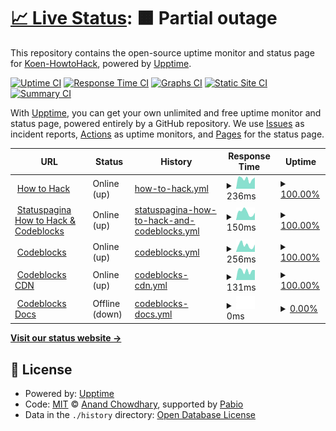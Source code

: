 # [📈 Live Status](https://status.howtohack.nl): <!--live status--> **🟧 Partial outage**

This repository contains the open-source uptime monitor and status page for [Koen-HowtoHack](https://status.howtohack.nl), powered by [Upptime](https://github.com/upptime/upptime).

[![Uptime CI](https://github.com/Koen-HowtoHack/status/workflows/Uptime%20CI/badge.svg)](https://github.com/Koen-HowtoHack/status/actions?query=workflow%3A%22Uptime+CI%22)
[![Response Time CI](https://github.com/Koen-HowtoHack/status/workflows/Response%20Time%20CI/badge.svg)](https://github.com/Koen-HowtoHack/status/actions?query=workflow%3A%22Response+Time+CI%22)
[![Graphs CI](https://github.com/Koen-HowtoHack/status/workflows/Graphs%20CI/badge.svg)](https://github.com/Koen-HowtoHack/status/actions?query=workflow%3A%22Graphs+CI%22)
[![Static Site CI](https://github.com/Koen-HowtoHack/status/workflows/Static%20Site%20CI/badge.svg)](https://github.com/Koen-HowtoHack/status/actions?query=workflow%3A%22Static+Site+CI%22)
[![Summary CI](https://github.com/Koen-HowtoHack/status/workflows/Summary%20CI/badge.svg)](https://github.com/Koen-HowtoHack/status/actions?query=workflow%3A%22Summary+CI%22)

With [Upptime](https://upptime.js.org), you can get your own unlimited and free uptime monitor and status page, powered entirely by a GitHub repository. We use [Issues](https://github.com/Koen-HowtoHack/status/issues) as incident reports, [Actions](https://github.com/Koen-HowtoHack/status/actions) as uptime monitors, and [Pages](https://status.howtohack.nl) for the status page.

<!--start: status pages-->
<!-- This summary is generated by Upptime (https://github.com/upptime/upptime) -->
<!-- Do not edit this manually, your changes will be overwritten -->
<!-- prettier-ignore -->
| URL | Status | History | Response Time | Uptime |
| --- | ------ | ------- | ------------- | ------ |
| <img alt="" src="https://icons.duckduckgo.com/ip3/www.howtohack.nl.ico" height="13"> [How to Hack](https://www.howtohack.nl/) | Online (up) | [how-to-hack.yml](https://github.com/Koen-HowtoHack/status/commits/HEAD/history/how-to-hack.yml) | <details><summary><img alt="Response time graph" src="./graphs/how-to-hack/response-time-week.png" height="20"> 236ms</summary><br><a href="https://status.howtohack.nl/history/how-to-hack"><img alt="Response time 229" src="https://img.shields.io/endpoint?url=https%3A%2F%2Fraw.githubusercontent.com%2FKoen-HowtoHack%2Fstatus%2FHEAD%2Fapi%2Fhow-to-hack%2Fresponse-time.json"></a><br><a href="https://status.howtohack.nl/history/how-to-hack"><img alt="24-hour response time 265" src="https://img.shields.io/endpoint?url=https%3A%2F%2Fraw.githubusercontent.com%2FKoen-HowtoHack%2Fstatus%2FHEAD%2Fapi%2Fhow-to-hack%2Fresponse-time-day.json"></a><br><a href="https://status.howtohack.nl/history/how-to-hack"><img alt="7-day response time 236" src="https://img.shields.io/endpoint?url=https%3A%2F%2Fraw.githubusercontent.com%2FKoen-HowtoHack%2Fstatus%2FHEAD%2Fapi%2Fhow-to-hack%2Fresponse-time-week.json"></a><br><a href="https://status.howtohack.nl/history/how-to-hack"><img alt="30-day response time 240" src="https://img.shields.io/endpoint?url=https%3A%2F%2Fraw.githubusercontent.com%2FKoen-HowtoHack%2Fstatus%2FHEAD%2Fapi%2Fhow-to-hack%2Fresponse-time-month.json"></a><br><a href="https://status.howtohack.nl/history/how-to-hack"><img alt="1-year response time 229" src="https://img.shields.io/endpoint?url=https%3A%2F%2Fraw.githubusercontent.com%2FKoen-HowtoHack%2Fstatus%2FHEAD%2Fapi%2Fhow-to-hack%2Fresponse-time-year.json"></a></details> | <details><summary><a href="https://status.howtohack.nl/history/how-to-hack">100.00%</a></summary><a href="https://status.howtohack.nl/history/how-to-hack"><img alt="All-time uptime 100.00%" src="https://img.shields.io/endpoint?url=https%3A%2F%2Fraw.githubusercontent.com%2FKoen-HowtoHack%2Fstatus%2FHEAD%2Fapi%2Fhow-to-hack%2Fuptime.json"></a><br><a href="https://status.howtohack.nl/history/how-to-hack"><img alt="24-hour uptime 100.00%" src="https://img.shields.io/endpoint?url=https%3A%2F%2Fraw.githubusercontent.com%2FKoen-HowtoHack%2Fstatus%2FHEAD%2Fapi%2Fhow-to-hack%2Fuptime-day.json"></a><br><a href="https://status.howtohack.nl/history/how-to-hack"><img alt="7-day uptime 100.00%" src="https://img.shields.io/endpoint?url=https%3A%2F%2Fraw.githubusercontent.com%2FKoen-HowtoHack%2Fstatus%2FHEAD%2Fapi%2Fhow-to-hack%2Fuptime-week.json"></a><br><a href="https://status.howtohack.nl/history/how-to-hack"><img alt="30-day uptime 100.00%" src="https://img.shields.io/endpoint?url=https%3A%2F%2Fraw.githubusercontent.com%2FKoen-HowtoHack%2Fstatus%2FHEAD%2Fapi%2Fhow-to-hack%2Fuptime-month.json"></a><br><a href="https://status.howtohack.nl/history/how-to-hack"><img alt="1-year uptime 100.00%" src="https://img.shields.io/endpoint?url=https%3A%2F%2Fraw.githubusercontent.com%2FKoen-HowtoHack%2Fstatus%2FHEAD%2Fapi%2Fhow-to-hack%2Fuptime-year.json"></a></details>
| <img alt="" src="https://icons.duckduckgo.com/ip3/status.howtohack.nl.ico" height="13"> [Statuspagina How to Hack & Codeblocks](https://status.howtohack.nl/) | Online (up) | [statuspagina-how-to-hack-and-codeblocks.yml](https://github.com/Koen-HowtoHack/status/commits/HEAD/history/statuspagina-how-to-hack-and-codeblocks.yml) | <details><summary><img alt="Response time graph" src="./graphs/statuspagina-how-to-hack-and-codeblocks/response-time-week.png" height="20"> 150ms</summary><br><a href="https://status.howtohack.nl/history/statuspagina-how-to-hack-and-codeblocks"><img alt="Response time 143" src="https://img.shields.io/endpoint?url=https%3A%2F%2Fraw.githubusercontent.com%2FKoen-HowtoHack%2Fstatus%2FHEAD%2Fapi%2Fstatuspagina-how-to-hack-and-codeblocks%2Fresponse-time.json"></a><br><a href="https://status.howtohack.nl/history/statuspagina-how-to-hack-and-codeblocks"><img alt="24-hour response time 141" src="https://img.shields.io/endpoint?url=https%3A%2F%2Fraw.githubusercontent.com%2FKoen-HowtoHack%2Fstatus%2FHEAD%2Fapi%2Fstatuspagina-how-to-hack-and-codeblocks%2Fresponse-time-day.json"></a><br><a href="https://status.howtohack.nl/history/statuspagina-how-to-hack-and-codeblocks"><img alt="7-day response time 150" src="https://img.shields.io/endpoint?url=https%3A%2F%2Fraw.githubusercontent.com%2FKoen-HowtoHack%2Fstatus%2FHEAD%2Fapi%2Fstatuspagina-how-to-hack-and-codeblocks%2Fresponse-time-week.json"></a><br><a href="https://status.howtohack.nl/history/statuspagina-how-to-hack-and-codeblocks"><img alt="30-day response time 148" src="https://img.shields.io/endpoint?url=https%3A%2F%2Fraw.githubusercontent.com%2FKoen-HowtoHack%2Fstatus%2FHEAD%2Fapi%2Fstatuspagina-how-to-hack-and-codeblocks%2Fresponse-time-month.json"></a><br><a href="https://status.howtohack.nl/history/statuspagina-how-to-hack-and-codeblocks"><img alt="1-year response time 143" src="https://img.shields.io/endpoint?url=https%3A%2F%2Fraw.githubusercontent.com%2FKoen-HowtoHack%2Fstatus%2FHEAD%2Fapi%2Fstatuspagina-how-to-hack-and-codeblocks%2Fresponse-time-year.json"></a></details> | <details><summary><a href="https://status.howtohack.nl/history/statuspagina-how-to-hack-and-codeblocks">100.00%</a></summary><a href="https://status.howtohack.nl/history/statuspagina-how-to-hack-and-codeblocks"><img alt="All-time uptime 100.00%" src="https://img.shields.io/endpoint?url=https%3A%2F%2Fraw.githubusercontent.com%2FKoen-HowtoHack%2Fstatus%2FHEAD%2Fapi%2Fstatuspagina-how-to-hack-and-codeblocks%2Fuptime.json"></a><br><a href="https://status.howtohack.nl/history/statuspagina-how-to-hack-and-codeblocks"><img alt="24-hour uptime 100.00%" src="https://img.shields.io/endpoint?url=https%3A%2F%2Fraw.githubusercontent.com%2FKoen-HowtoHack%2Fstatus%2FHEAD%2Fapi%2Fstatuspagina-how-to-hack-and-codeblocks%2Fuptime-day.json"></a><br><a href="https://status.howtohack.nl/history/statuspagina-how-to-hack-and-codeblocks"><img alt="7-day uptime 100.00%" src="https://img.shields.io/endpoint?url=https%3A%2F%2Fraw.githubusercontent.com%2FKoen-HowtoHack%2Fstatus%2FHEAD%2Fapi%2Fstatuspagina-how-to-hack-and-codeblocks%2Fuptime-week.json"></a><br><a href="https://status.howtohack.nl/history/statuspagina-how-to-hack-and-codeblocks"><img alt="30-day uptime 100.00%" src="https://img.shields.io/endpoint?url=https%3A%2F%2Fraw.githubusercontent.com%2FKoen-HowtoHack%2Fstatus%2FHEAD%2Fapi%2Fstatuspagina-how-to-hack-and-codeblocks%2Fuptime-month.json"></a><br><a href="https://status.howtohack.nl/history/statuspagina-how-to-hack-and-codeblocks"><img alt="1-year uptime 100.00%" src="https://img.shields.io/endpoint?url=https%3A%2F%2Fraw.githubusercontent.com%2FKoen-HowtoHack%2Fstatus%2FHEAD%2Fapi%2Fstatuspagina-how-to-hack-and-codeblocks%2Fuptime-year.json"></a></details>
| <img alt="" src="https://icons.duckduckgo.com/ip3/www.codeblocks.nl.ico" height="13"> [Codeblocks](https://www.codeblocks.nl/) | Online (up) | [codeblocks.yml](https://github.com/Koen-HowtoHack/status/commits/HEAD/history/codeblocks.yml) | <details><summary><img alt="Response time graph" src="./graphs/codeblocks/response-time-week.png" height="20"> 256ms</summary><br><a href="https://status.howtohack.nl/history/codeblocks"><img alt="Response time 225" src="https://img.shields.io/endpoint?url=https%3A%2F%2Fraw.githubusercontent.com%2FKoen-HowtoHack%2Fstatus%2FHEAD%2Fapi%2Fcodeblocks%2Fresponse-time.json"></a><br><a href="https://status.howtohack.nl/history/codeblocks"><img alt="24-hour response time 285" src="https://img.shields.io/endpoint?url=https%3A%2F%2Fraw.githubusercontent.com%2FKoen-HowtoHack%2Fstatus%2FHEAD%2Fapi%2Fcodeblocks%2Fresponse-time-day.json"></a><br><a href="https://status.howtohack.nl/history/codeblocks"><img alt="7-day response time 256" src="https://img.shields.io/endpoint?url=https%3A%2F%2Fraw.githubusercontent.com%2FKoen-HowtoHack%2Fstatus%2FHEAD%2Fapi%2Fcodeblocks%2Fresponse-time-week.json"></a><br><a href="https://status.howtohack.nl/history/codeblocks"><img alt="30-day response time 241" src="https://img.shields.io/endpoint?url=https%3A%2F%2Fraw.githubusercontent.com%2FKoen-HowtoHack%2Fstatus%2FHEAD%2Fapi%2Fcodeblocks%2Fresponse-time-month.json"></a><br><a href="https://status.howtohack.nl/history/codeblocks"><img alt="1-year response time 225" src="https://img.shields.io/endpoint?url=https%3A%2F%2Fraw.githubusercontent.com%2FKoen-HowtoHack%2Fstatus%2FHEAD%2Fapi%2Fcodeblocks%2Fresponse-time-year.json"></a></details> | <details><summary><a href="https://status.howtohack.nl/history/codeblocks">100.00%</a></summary><a href="https://status.howtohack.nl/history/codeblocks"><img alt="All-time uptime 100.00%" src="https://img.shields.io/endpoint?url=https%3A%2F%2Fraw.githubusercontent.com%2FKoen-HowtoHack%2Fstatus%2FHEAD%2Fapi%2Fcodeblocks%2Fuptime.json"></a><br><a href="https://status.howtohack.nl/history/codeblocks"><img alt="24-hour uptime 100.00%" src="https://img.shields.io/endpoint?url=https%3A%2F%2Fraw.githubusercontent.com%2FKoen-HowtoHack%2Fstatus%2FHEAD%2Fapi%2Fcodeblocks%2Fuptime-day.json"></a><br><a href="https://status.howtohack.nl/history/codeblocks"><img alt="7-day uptime 100.00%" src="https://img.shields.io/endpoint?url=https%3A%2F%2Fraw.githubusercontent.com%2FKoen-HowtoHack%2Fstatus%2FHEAD%2Fapi%2Fcodeblocks%2Fuptime-week.json"></a><br><a href="https://status.howtohack.nl/history/codeblocks"><img alt="30-day uptime 100.00%" src="https://img.shields.io/endpoint?url=https%3A%2F%2Fraw.githubusercontent.com%2FKoen-HowtoHack%2Fstatus%2FHEAD%2Fapi%2Fcodeblocks%2Fuptime-month.json"></a><br><a href="https://status.howtohack.nl/history/codeblocks"><img alt="1-year uptime 100.00%" src="https://img.shields.io/endpoint?url=https%3A%2F%2Fraw.githubusercontent.com%2FKoen-HowtoHack%2Fstatus%2FHEAD%2Fapi%2Fcodeblocks%2Fuptime-year.json"></a></details>
| <img alt="" src="https://icons.duckduckgo.com/ip3/cdn.codeblocks.nl.ico" height="13"> [Codeblocks CDN](https://cdn.codeblocks.nl/) | Online (up) | [codeblocks-cdn.yml](https://github.com/Koen-HowtoHack/status/commits/HEAD/history/codeblocks-cdn.yml) | <details><summary><img alt="Response time graph" src="./graphs/codeblocks-cdn/response-time-week.png" height="20"> 131ms</summary><br><a href="https://status.howtohack.nl/history/codeblocks-cdn"><img alt="Response time 126" src="https://img.shields.io/endpoint?url=https%3A%2F%2Fraw.githubusercontent.com%2FKoen-HowtoHack%2Fstatus%2FHEAD%2Fapi%2Fcodeblocks-cdn%2Fresponse-time.json"></a><br><a href="https://status.howtohack.nl/history/codeblocks-cdn"><img alt="24-hour response time 141" src="https://img.shields.io/endpoint?url=https%3A%2F%2Fraw.githubusercontent.com%2FKoen-HowtoHack%2Fstatus%2FHEAD%2Fapi%2Fcodeblocks-cdn%2Fresponse-time-day.json"></a><br><a href="https://status.howtohack.nl/history/codeblocks-cdn"><img alt="7-day response time 131" src="https://img.shields.io/endpoint?url=https%3A%2F%2Fraw.githubusercontent.com%2FKoen-HowtoHack%2Fstatus%2FHEAD%2Fapi%2Fcodeblocks-cdn%2Fresponse-time-week.json"></a><br><a href="https://status.howtohack.nl/history/codeblocks-cdn"><img alt="30-day response time 129" src="https://img.shields.io/endpoint?url=https%3A%2F%2Fraw.githubusercontent.com%2FKoen-HowtoHack%2Fstatus%2FHEAD%2Fapi%2Fcodeblocks-cdn%2Fresponse-time-month.json"></a><br><a href="https://status.howtohack.nl/history/codeblocks-cdn"><img alt="1-year response time 126" src="https://img.shields.io/endpoint?url=https%3A%2F%2Fraw.githubusercontent.com%2FKoen-HowtoHack%2Fstatus%2FHEAD%2Fapi%2Fcodeblocks-cdn%2Fresponse-time-year.json"></a></details> | <details><summary><a href="https://status.howtohack.nl/history/codeblocks-cdn">100.00%</a></summary><a href="https://status.howtohack.nl/history/codeblocks-cdn"><img alt="All-time uptime 100.00%" src="https://img.shields.io/endpoint?url=https%3A%2F%2Fraw.githubusercontent.com%2FKoen-HowtoHack%2Fstatus%2FHEAD%2Fapi%2Fcodeblocks-cdn%2Fuptime.json"></a><br><a href="https://status.howtohack.nl/history/codeblocks-cdn"><img alt="24-hour uptime 100.00%" src="https://img.shields.io/endpoint?url=https%3A%2F%2Fraw.githubusercontent.com%2FKoen-HowtoHack%2Fstatus%2FHEAD%2Fapi%2Fcodeblocks-cdn%2Fuptime-day.json"></a><br><a href="https://status.howtohack.nl/history/codeblocks-cdn"><img alt="7-day uptime 100.00%" src="https://img.shields.io/endpoint?url=https%3A%2F%2Fraw.githubusercontent.com%2FKoen-HowtoHack%2Fstatus%2FHEAD%2Fapi%2Fcodeblocks-cdn%2Fuptime-week.json"></a><br><a href="https://status.howtohack.nl/history/codeblocks-cdn"><img alt="30-day uptime 100.00%" src="https://img.shields.io/endpoint?url=https%3A%2F%2Fraw.githubusercontent.com%2FKoen-HowtoHack%2Fstatus%2FHEAD%2Fapi%2Fcodeblocks-cdn%2Fuptime-month.json"></a><br><a href="https://status.howtohack.nl/history/codeblocks-cdn"><img alt="1-year uptime 100.00%" src="https://img.shields.io/endpoint?url=https%3A%2F%2Fraw.githubusercontent.com%2FKoen-HowtoHack%2Fstatus%2FHEAD%2Fapi%2Fcodeblocks-cdn%2Fuptime-year.json"></a></details>
| <img alt="" src="https://icons.duckduckgo.com/ip3/docs.codeblocks.nl.ico" height="13"> [Codeblocks Docs](https://docs.codeblocks.nl/) | Offline (down) | [codeblocks-docs.yml](https://github.com/Koen-HowtoHack/status/commits/HEAD/history/codeblocks-docs.yml) | <details><summary><img alt="Response time graph" src="./graphs/codeblocks-docs/response-time-week.png" height="20"> 0ms</summary><br><a href="https://status.howtohack.nl/history/codeblocks-docs"><img alt="Response time 0" src="https://img.shields.io/endpoint?url=https%3A%2F%2Fraw.githubusercontent.com%2FKoen-HowtoHack%2Fstatus%2FHEAD%2Fapi%2Fcodeblocks-docs%2Fresponse-time.json"></a><br><a href="https://status.howtohack.nl/history/codeblocks-docs"><img alt="24-hour response time 0" src="https://img.shields.io/endpoint?url=https%3A%2F%2Fraw.githubusercontent.com%2FKoen-HowtoHack%2Fstatus%2FHEAD%2Fapi%2Fcodeblocks-docs%2Fresponse-time-day.json"></a><br><a href="https://status.howtohack.nl/history/codeblocks-docs"><img alt="7-day response time 0" src="https://img.shields.io/endpoint?url=https%3A%2F%2Fraw.githubusercontent.com%2FKoen-HowtoHack%2Fstatus%2FHEAD%2Fapi%2Fcodeblocks-docs%2Fresponse-time-week.json"></a><br><a href="https://status.howtohack.nl/history/codeblocks-docs"><img alt="30-day response time 0" src="https://img.shields.io/endpoint?url=https%3A%2F%2Fraw.githubusercontent.com%2FKoen-HowtoHack%2Fstatus%2FHEAD%2Fapi%2Fcodeblocks-docs%2Fresponse-time-month.json"></a><br><a href="https://status.howtohack.nl/history/codeblocks-docs"><img alt="1-year response time 0" src="https://img.shields.io/endpoint?url=https%3A%2F%2Fraw.githubusercontent.com%2FKoen-HowtoHack%2Fstatus%2FHEAD%2Fapi%2Fcodeblocks-docs%2Fresponse-time-year.json"></a></details> | <details><summary><a href="https://status.howtohack.nl/history/codeblocks-docs">0.00%</a></summary><a href="https://status.howtohack.nl/history/codeblocks-docs"><img alt="All-time uptime 0.00%" src="https://img.shields.io/endpoint?url=https%3A%2F%2Fraw.githubusercontent.com%2FKoen-HowtoHack%2Fstatus%2FHEAD%2Fapi%2Fcodeblocks-docs%2Fuptime.json"></a><br><a href="https://status.howtohack.nl/history/codeblocks-docs"><img alt="24-hour uptime 0.00%" src="https://img.shields.io/endpoint?url=https%3A%2F%2Fraw.githubusercontent.com%2FKoen-HowtoHack%2Fstatus%2FHEAD%2Fapi%2Fcodeblocks-docs%2Fuptime-day.json"></a><br><a href="https://status.howtohack.nl/history/codeblocks-docs"><img alt="7-day uptime 0.00%" src="https://img.shields.io/endpoint?url=https%3A%2F%2Fraw.githubusercontent.com%2FKoen-HowtoHack%2Fstatus%2FHEAD%2Fapi%2Fcodeblocks-docs%2Fuptime-week.json"></a><br><a href="https://status.howtohack.nl/history/codeblocks-docs"><img alt="30-day uptime 0.00%" src="https://img.shields.io/endpoint?url=https%3A%2F%2Fraw.githubusercontent.com%2FKoen-HowtoHack%2Fstatus%2FHEAD%2Fapi%2Fcodeblocks-docs%2Fuptime-month.json"></a><br><a href="https://status.howtohack.nl/history/codeblocks-docs"><img alt="1-year uptime 0.00%" src="https://img.shields.io/endpoint?url=https%3A%2F%2Fraw.githubusercontent.com%2FKoen-HowtoHack%2Fstatus%2FHEAD%2Fapi%2Fcodeblocks-docs%2Fuptime-year.json"></a></details>

<!--end: status pages-->

[**Visit our status website →**](https://status.howtohack.nl)

## 📄 License

- Powered by: [Upptime](https://github.com/upptime/upptime)
- Code: [MIT](./LICENSE) © [Anand Chowdhary](https://anandchowdhary.com), supported by [Pabio](https://pabio.com)
- Data in the `./history` directory: [Open Database License](https://opendatacommons.org/licenses/odbl/1-0/)

